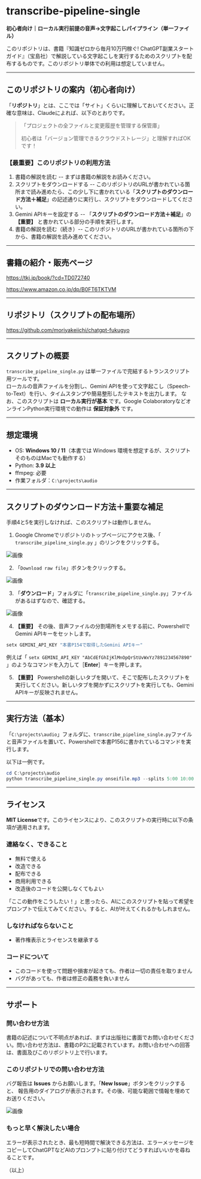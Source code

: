 # transcribe-pipeline-single

**初心者向け｜ローカル実行前提の音声→文字起こしパイプライン（単一ファイル）**

このリポジトリは、書籍『知識ゼロから毎月10万円稼ぐ! ChatGPT副業スタートガイド』（宝島社）で解説している文字起こしを実行するためのスクリプトを配布するものです。このリポジトリ単体での利用は想定していません。



---

## このリポジトリの案内（初心者向け）
「**リポジトリ**」とは、ここでは「サイト」くらいに理解しておいてください。正確な意味は、Claudeによれば、以下のとおりです。

> 「プロジェクトの全ファイルと変更履歴を管理する保管庫」
> 
> 初心者は「バージョン管理できるクラウドストレージ」と理解すればOKです！

### 【最重要】このリポジトリの利用方法

1. 書籍の解説を読む -- まずは書籍の解説をお読みください。
2. スクリプトをダウンロードする -- このリポジトリのURLが書かれている箇所まで読み進めたら、この少し下に書かれている「**スクリプトのダウンロード方法＋補足**」の記述通りに実行し、スクリプトをダウンロードしてください。
3. Gemini APIキーを設定する -- 「**スクリプトのダウンロード方法＋補足**」の **【重要】** と書かれている部分の手順を実行します。
4. 書籍の解説を読む（続き）-- このリポジトリのURLが書かれている箇所の下から、書籍の解説を読み進めてください。

---

## 書籍の紹介・販売ページ
https://tkj.jp/book/?cd=TD072740

https://www.amazon.co.jp/dp/B0FT6TKTVM

---

## リポジトリ（スクリプトの配布場所）
https://github.com/moriyakeiichi/chatgpt-fukugyo

---

## スクリプトの概要
`transcribe_pipeline_single.py` は単一ファイルで完結するトランスクリプト用ツールです。  
ローカルの音声ファイルを分割し、Gemini APIを使って文字起こし（Speech-to-Text）を行い、タイムスタンプや簡易整形したテキストを出力します。
なお、このスクリプトは **ローカル実行が基本** です。Google ColaboratoryなどオンラインPython実行環境での動作は **保証対象外** です。

---

## 想定環境
- OS: **Windows 10 / 11**（本書では Windows 環境を想定するが、スクリプトそのものはMacでも動作する）  
- Python: **3.9 以上**  
- ffmpeg: 必要
- 作業フォルダ：`C:\projects\audio`

---

## スクリプトのダウンロード方法＋重要な補足
手順4と5を実行しなければ、このスクリプトは動作しません。

1. Google Chromeでリポジトリのトップページにアクセス後、「 `transcribe_pipeline_single.py` 」のリンクをクリックする。

![画像](images/01_chatgpt-fukugyo.png)

2. 「`Download raw file`」ボタンをクリックする。

![画像](images/02_chatgpt-fukugyo.png)

3. 「**ダウンロード**」フォルダに「`transcribe_pipeline_single.py`」ファイルがあるはずなので、確認する。

![画像](images/03_chatgpt-fukugyo.png)

4. **【重要】** その後、音声ファイルの分割場所をメモする前に、PowershellでGemini APIキーをセットします。

```powershell
setx GEMINI_API_KEY "本書P154で取得したGemini APIキー"
```

例えば「 `setx GEMINI_API_KEY "AbCdEfGhIjKlMnOpQrStUvWxYz7891234567890"` 」のようなコマンドを入力して［**Enter**］キーを押します。

5. **【重要】** Powershellの新しいタブを開いて、そこで配布したスクリプトを実行してください。新しいタブを開かずにスクリプトを実行しても、Gemini APIキーが反映されません。

---

## 実行方法（基本）
「`C:\projects\audio`」フォルダに、`transcribe_pipeline_single.py`ファイルと音声ファイルを置いて、Powershellで本書P156に書かれているコマンドを実行します。

以下は一例です。

```powershell
cd C:\projects\audio
python transcribe_pipeline_single.py onseifile.mp3 --splits 5:00 10:00
```

---

## ライセンス
**MIT License**です。このライセンスにより、このスクリプトの実行時に以下の条項が適用されます。

### 連絡なく、できること
* 無料で使える
* 改造できる
* 配布できる
* 商用利用できる
* 改造後のコードを公開しなくてもよい

「ここの動作をこうしたい！」と思ったら、AIにこのスクリプトを貼って希望をプロンプトで伝えてみてください。すると、AIが叶えてくれるかもしれません。

### しなければならないこと
* 著作権表示とライセンスを継承する

### コードについて
* このコードを使って問題や損害が起きても、作者は一切の責任を取りません
* バグがあっても、作者は修正の義務を負いません

---

## サポート

### 問い合わせ方法
書籍の記述について不明点があれば、まずは出版社に書面でお問い合わせください。問い合わせ方法は、書籍のP2に記載されています。お問い合わせへの回答は、書面及びこのリポジトリ上で行います。

### このリポジトリでの問い合わせ方法
バグ報告は **Issues** からお願いします。「**New Issue**」ボタンをクリックすると、
報告用のダイアログが表示されます。その後、可能な範囲で情報を埋めてお送りください。

![画像](images/11_chatgpt-fukugyo.png)

### もっと早く解決したい場合
エラーが表示されたとき、最も短時間で解決できる方法は、エラーメッセージをコピーしてChatGPTなどAIのプロンプトに貼り付けてどうすればいいかを尋ねることです。



（以上）
